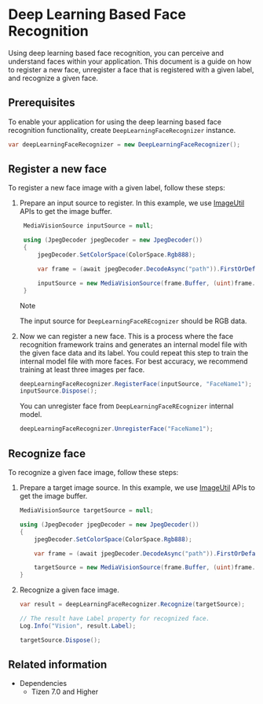 # Deep Learning Based Face Recognition

Using deep learning based face recognition, you can perceive and understand faces within your application. This document is a guide on how to register a new face, unregister a face that is registered with a given label, and recognize a given face.

## Prerequisites

To enable your application for using the deep learning based face recognition functionality, create `DeepLearningFaceRecognizer` instance.

```csharp
var deepLearningFaceRecognizer = new DeepLearningFaceRecognizer();
```

## Register a new face
To register a new face image with a given label, follow these steps:

1. Prepare an input source to register. In this example, we use [ImageUtil](/application/dotnet/api/TizenFX/latest/api/Tizen.Multimedia.Util.ImageUtil.html) APIs to get the image buffer.

   ```csharp
    MediaVisionSource inputSource = null;

    using (JpegDecoder jpegDecoder = new JpegDecoder())
    {
        jpegDecoder.SetColorSpace(ColorSpace.Rgb888);

        var frame = (await jpegDecoder.DecodeAsync("path")).FirstOrDefault();

        inputSource = new MediaVisionSource(frame.Buffer, (uint)frame.Size.Width, (uint)frame.Size.Height, ColorSpace.Rgb888);
    }
    ```

    > [!NOTE]
    > The input source for `DeepLearningFaceREcognizer` should be RGB data.

2. Now we can register a new face. This is a process where the face recognition framework trains and generates an internal model file with the given face data and its label. You could repeat this step to train the internal model file with more faces. For best accuracy, we recommend training at least three images per face.

    ```csharp
    deepLearningFaceRecognizer.RegisterFace(inputSource, "FaceName1");
    inputSource.Dispose();
    ```

    You can unregister face from `DeepLearningFaceREcognizer` internal model.
    ```csharp
    deepLearningFaceRecognizer.UnregisterFace("FaceName1");
    ```

## Recognize face
To recognize a given face image, follow these steps:

1. Prepare a target image source. In this example, we use [ImageUtil](/application/dotnet/api/TizenFX/latest/api/Tizen.Multimedia.Util.ImageUtil.html) APIs to get the image buffer.
    ```csharp
    MediaVisionSource targetSource = null;

    using (JpegDecoder jpegDecoder = new JpegDecoder())
    {
        jpegDecoder.SetColorSpace(ColorSpace.Rgb888);

        var frame = (await jpegDecoder.DecodeAsync("path")).FirstOrDefault();

        targetSource = new MediaVisionSource(frame.Buffer, (uint)frame.Size.Width, (uint)frame.Size.Height, ColorSpace.Rgb888);
    }
    ```

2. Recognize a given face image.

    ```csharp
    var result = deepLearningFaceRecognizer.Recognize(targetSource);

    // The result have Label property for recognized face.
    Log.Info("Vision", result.Label);

    targetSource.Dispose();
    ```

## Related information
- Dependencies
  - Tizen 7.0 and Higher